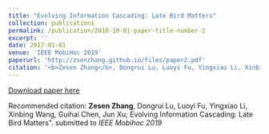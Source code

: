```yaml
---
title: "Evolving Information Cascading: Late Bird Matters"
collection: publications
permalink: /publication/2010-10-01-paper-title-number-2
excerpt: ''
date: 2017-01-01
venue: 'IEEE MobiHoc 2019'
paperurl: 'http://zsenzhang.github.io/files/paper2.pdf'
citation: '<b>Zesen Zhang</b>, Dongrui Lu, Luoyi Fu, Yingxiao Li, Xinbing Wang, Guihai Chen, Jun Xu; Evolving Information Cascading: Late Bird Matters&quot;. submitted to <i>IEEE Mobihoc 2019</i>'
---
```



[Download paper here](http://zsenzhang.github.io/files/paper2.pdf)

Recommended citation: <b>Zesen Zhang</b>, Dongrui Lu, Luoyi Fu, Yingxiao Li, Xinbing Wang, Guihai Chen, Jun Xu; Evolving Information Cascading: Late Bird Matters&quot;. submitted to <i>IEEE Mobihoc 2019</i>
